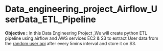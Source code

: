 # Data_engineering_project_Airflow_UserData_ETL_Pipeline
**Objective :** In this Data Engineering Project ,We will create python ETL pipeline using airflow and AWS services EC2 & S3 to extract User data from the [random user api](https://randomuser.me/api/) after every 5mins interval and store it on S3.



